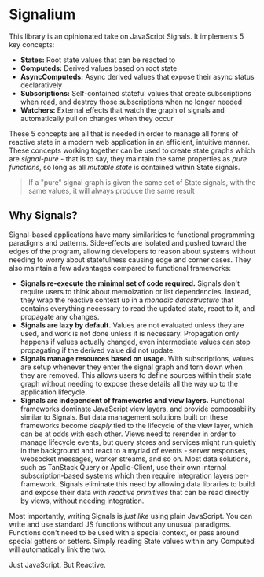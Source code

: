 # Signalium

This library is an opinionated take on JavaScript Signals. It implements 5 key concepts:

- **States:** Root state values that can be reacted to
- **Computeds:** Derived values based on root state
- **AsyncComputeds:** Async derived values that expose their async status declaratively
- **Subscriptions:** Self-contained stateful values that create subscriptions when read, and destroy those subscriptions when no longer needed
- **Watchers:** External effects that watch the graph of signals and automatically pull on changes when they occur

These 5 concepts are all that is needed in order to manage all forms of reactive state in a modern web application in an efficient, intuitive manner. These concepts working together can be used to create state graphs which are _signal-pure_ - that is to say, they maintain the same properties as _pure functions_, so long as all _mutable state_ is contained within State signals.

> If a "pure" signal graph is given the same set of State signals, with the same values, it will always produce the same result

## Why Signals?

Signal-based applications have many similarities to functional programming paradigms and patterns. Side-effects are isolated and pushed toward the edges of the program, allowing developers to reason about systems without needing to worry about statefulness causing edge and corner cases. They also maintain a few advantages compared to functional frameworks:

- **Signals re-execute the minimal set of code required.** Signals don't require users to think about memoization or list dependencies. Instead, they wrap the reactive context up in a _monadic datastructure_ that contains everything necessary to read the updated state, react to it, and propagate any changes.
- **Signals are lazy by default.** Values are not evaluated unless they are used, and work is not done unless it is necessary. Propagation only happens if values actually changed, even intermediate values can stop propagating if the derived value did not update.
- **Signals manage resources based on usage.** With subscriptions, values are setup whenever they enter the signal graph and torn down when they are removed. This allows users to define sources within their state graph without needing to expose these details all the way up to the application lifecycle.
- **Signals are independent of frameworks and view layers.** Functional frameworks dominate JavaScript view layers, and provide composability similar to Signals. But data management solutions built on these frameworks become _deeply_ tied to the lifecycle of the view layer, which can be at odds with each other. Views need to rerender in order to manage lifecycle events, but query stores and services might run quietly in the background and react to a myriad of events - server responses, websocket messages, worker streams, and so on. Most data solutions, such as TanStack Query or Apollo-Client, use their own internal subscription-based systems which then require integration layers per-framework. Signals eliminate this need by allowing data libraries to build and expose their data with _reactive primitives_ that can be read directly by views, without needing integration.

Most importantly, writing Signals is _just like_ using plain JavaScript. You can write and use standard JS functions without any unusual paradigms. Functions don't need to be used with a special context, or pass around special getters or setters. Simply reading State values within any Computed will automatically link the two.

Just JavaScript. But Reactive.
